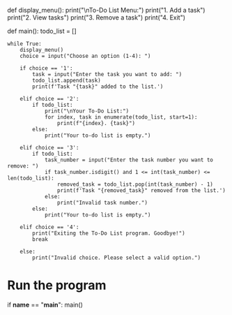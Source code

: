  def display_menu():
    print("\nTo-Do List Menu:")
    print("1. Add a task")
    print("2. View tasks")
    print("3. Remove a task")
    print("4. Exit")

def main():
    todo_list = []

    while True:
        display_menu()
        choice = input("Choose an option (1-4): ")

        if choice == '1':
            task = input("Enter the task you want to add: ")
            todo_list.append(task)
            print(f'Task "{task}" added to the list.')

        elif choice == '2':
            if todo_list:
                print("\nYour To-Do List:")
                for index, task in enumerate(todo_list, start=1):
                    print(f"{index}. {task}")
            else:
                print("Your to-do list is empty.")

        elif choice == '3':
            if todo_list:
                task_number = input("Enter the task number you want to remove: ")
                if task_number.isdigit() and 1 <= int(task_number) <= len(todo_list):
                    removed_task = todo_list.pop(int(task_number) - 1)
                    print(f'Task "{removed_task}" removed from the list.')
                else:
                    print("Invalid task number.")
            else:
                print("Your to-do list is empty.")

        elif choice == '4':
            print("Exiting the To-Do List program. Goodbye!")
            break

        else:
            print("Invalid choice. Please select a valid option.")

# Run the program
if __name__ == "__main__":
    main()
